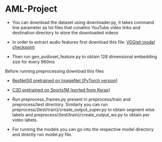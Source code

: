 # AML-Project

* You can download the dataset using downloader.py, it takes command line parameter as txt files that conatins YouTube video links and destination directory to store the downloaded videos

* In order to extract audio features first download this file: [VGGish model checkpoint](https://storage.googleapis.com/audioset/vggish_model.ckpt)

* Then run gen_audioset_feature.py to obtain 128 dimensional embedding size for every 960ms

Before running preprocessing download this files
* [ResNet50 pretrained on ImageNet [PyTorch version]](https://s3.amazonaws.com/pytorch/models/resnet50-19c8e357.pth)
* [C3D pretrained on Sports1M [ported from Keras]](http://imagelab.ing.unimore.it/files/c3d_pytorch/c3d.pickle)

* Run preprocess_frames.py present in preprocess/train and preprocess/test directory. Similarly you can run preprocess/{test/train}/create_output_super.py to obtain segment wise labels and preprocess/{test/train}/create_output_ws.py to obtain per video labels.

* For running the models you can go into the respective model directory and directly run model.py file.

